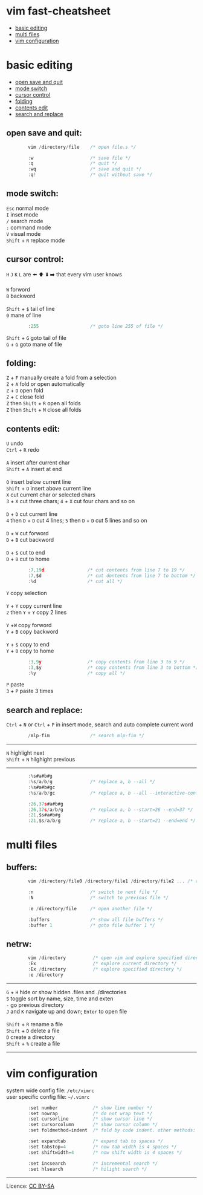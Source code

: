 # vim fast-cheatsheet
- [basic editing](#basic-editing "goto basic-editing")
- [multi files](#multi-files "goto multi-files")
- [vim configuration](#vim-configuration "goto vim-configuration")
# basic editing
- [open save and quit](#open-save-and-quit "goto open-save-and-quit")
- [mode switch](#mode-switch "goto mode-switch")
- [cursor control](#cursor-control "goto cursor-control")
- [folding](#folding "goto folding")
- [contents edit](#contents-edit "goto contents-edit")
- [search and replace](#search-and-replace "goto search-and-replace")
## open save and quit:
```c
        vim /directory/file    /* open file.s */
```
```c
        :w                     /* save file */
        :q                     /* quit */
        :wq                    /* save and quit */
        :q!                    /* quit without save */
```
## mode switch:
`Esc` normal mode\
`I` inset mode\
`/` search mode\
`:` command mode\
`V` visual mode\
`Shift` + `R` replace mode
## cursor control:
`H` `J` `K` `L` are ⬅️ ⬆️ ⬇️ ➡️ that every vim user knows\
\
`W` forword\
`B` backword\
\
`Shift` + `$` tail of line\
`0` mane of line
```c
        :255                   /* goto line 255 of file */
```
`Shift` + `G`  goto tail of file\
`G` + `G` goto mane of file
## folding:
`Z` + `F` manually create a fold from a selection\
`Z` + `A` fold or open automatically\
`Z` + `O` open fold\
`Z` + `C` close fold\
`Z` then `Shift` + `R` open all folds\
`Z` then `Shift` + `M` close all folds
## contents edit:
`U` undo\
`Ctrl` + `R` redo\
\
`A` insert after current char\
`Shift` + `A` insert at end\
\
`O` insert below current line\
`Shift` + `O` insert above current line
\
`X` cut current char or selected chars\
`3` + `X` cut three chars; `4` + `X` cut four chars and so on\
\
`D` + `D` cut current line\
`4` then `D` + `D` cut 4 lines; `5` then `D` + `D` cut 5 lines and so on\
\
`D` + `W` cut forword\
`D` + `B` cut backword\
\
`D` + `$` cut to end\
`D` + `0` cut to home
```c
        :7,19d                /* cut contents from line 7 to 19 */
        :7,$d                 /* cut dontents from line 7 to bottom */
        :%d                   /* cut all */
```
`Y` copy selection\
\
`Y` + `Y` copy current line\
`2` then `Y` + `Y` copy 2 lines\
\
`Y` +`W` copy forword\
`Y` + `B` copy backword\
\
`Y` + `$` copy to end\
`Y` + `0` copy to home
```c
        :3,9y                 /* copy contents from line 3 to 9 */
        :3,$y                 /* copy contents from line 3 to bottom */
        :%y                   /* copy all */
```
`P` paste\
`3` + `P` paste 3 times
## search and replace:
`Ctrl` + `N` or `Ctrl` + `P` in insert mode, search and auto complete current word
```c
        /mlp-fim               /* search mlp-fim */
```
- - - -
`N` highlight next\
`Shift` + `N` hilghight previous
- - - -
```c
        :%s#a#b#g
        :%s/a/b/g              /* replace a, b --all */
        :%s#a#b#gc
        :%s/a/b/gc             /* replace a, b --all --interactive-confirm */
```
```c
        :26,37s#a#b#g
        :26,37s/a/b/g          /* replace a, b --start=26 --end=37 */
        :21,$s#a#b#g
        :21,$s/a/b/g           /* replace a, b --start=21 --end=end */
```
# multi files
## buffers:
```c
        vim /directory/file0 /directory/file1 /directory/file2 ... /* open multi files */
```
```c
        :n                     /* switch to next file */
        :N                     /* switch to previous file */
```
```c
        :e /directory/file     /* open another file */
```
```c
        :buffers               /* show all file buffers */
        :buffer 1              /* goto file buffer 1 */
```
## netrw:
```c
        vim /directory          /* open vim and explore specified directory */
        :Ex                     /* explore current directory */
        :Ex /directory          /* explore specified directory */
        :e /directory
```
- - - -
`G` + `H` hide or show hidden .files and ./directories\
`S` toggle sort by name, size, time and exten
\
`-` go previous directory\
`J` and `K` navigate up and down; `Enter` to open file\
\
`Shift` + `R` rename a file\
`Shift` + `D` delete a file\
`D` create a directory\
`Shift` + `%` create a file
- - - -
# vim configuration
system wide config file: `/etc/vimrc`\
user specific config file: `~/.vimrc`
```c
        :set number             /* show line number */
        :set nowrap             /* do not wrap text */
        :set cursorline         /* show cursor line */
        :set cursorcolumn       /* show cursor column */
        :set foldmethod=indent  /* fold by code indent. other methods: manual, syntax, marker, foldable block, expr */
```
```c
        :set expandtab          /* expand tab to spaces */
        :set tabstop=4          /* now tab width is 4 spaces */
        :set shiftwidth=4       /* now shift width is 4 spaces */
```
```c
        :set incsearch          /* incremental search */
        :set hlsearch           /* hilight search */
```
- - - -
Licence: [CC BY-SA](https://creativecommons.org/licenses/by-sa/4.0/)
